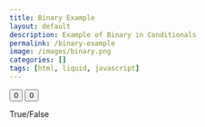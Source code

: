 ```yaml
---
title: Binary Example
layout: default
description: Example of Binary in Conditionals
permalink: /binary-example
image: /images/binary.png
categories: []
tags: [html, liquid, javascript]
---
```


<button id="firstButton" onclick="firstToggle()" >0</button>
<button id="secondButton" onclick="secondToggle()">0</button>
<p id="conditionalOutput">True/False</p>

<script>
    function firstToggle() {
        if (document.getElementById("firstButton").innerHTML == "0") {
            document.getElementById("firstButton").innerHTML == "1";
        }
        else if (document.getElementById("firstButton").innerHTML == "1") {
            document.getElementById("firstButton").innerHTML == "0";
        }
    }

    function secondToggle() {
        
    }
</script>